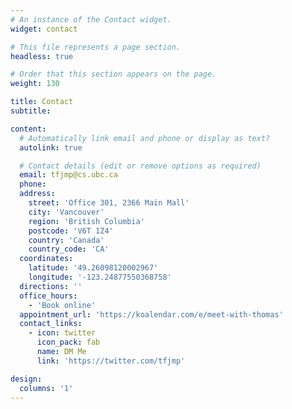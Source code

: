```yaml
---
# An instance of the Contact widget.
widget: contact

# This file represents a page section.
headless: true

# Order that this section appears on the page.
weight: 130

title: Contact
subtitle:

content:
  # Automatically link email and phone or display as text?
  autolink: true

  # Contact details (edit or remove options as required)
  email: tfjmp@cs.ubc.ca
  phone:
  address:
    street: 'Office 301, 2366 Main Mall'
    city: 'Vancouver'
    region: 'British Columbia'
    postcode: 'V6T 1Z4'
    country: 'Canada'
    country_code: 'CA'
  coordinates:
    latitude: '49.26098120002967'
    longitude: '-123.24877550368758'
  directions: ''
  office_hours:
    - 'Book online'
  appointment_url: 'https://koalendar.com/e/meet-with-thomas'
  contact_links:
    - icon: twitter
      icon_pack: fab
      name: DM Me
      link: 'https://twitter.com/tfjmp'

design:
  columns: '1'
---
```

